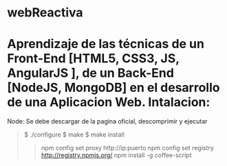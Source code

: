 webReactiva
===========

Aprendizaje de las técnicas de un Front-End [HTML5, CSS3, JS, AngularJS ], de un Back-End [NodeJS, MongoDB] en el desarrollo de una Aplicacion Web.
Intalacion:
===========
Node: Se debe descargar de la pagina oficial, descomprimir y ejecutar
>$ ./configure
>$ make
>$ make install
>> npm config set proxy http://ip:puerto
>> npm config set registry http://registry.npmjs.org/
>> npm install -g coffee-script
